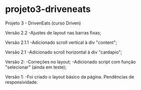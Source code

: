 # projeto3-driveneats
Projeto 3 - DrivenEats (curso Driven)

Versão 2.2
-Ajustes de layout nas barras fixas;

Versão 2.1.1
-Adicionado scroll vertical à div "content";

Versão 2.1
-Adicionado scroll horizontal à div "cardapio";

Versão 2:
-Correções no layout;
-Adicionado script com função "selecionar" (ainda em teste);

Versão 1:
-Foi criado o layout básico da página. Pendências de responsividade.
